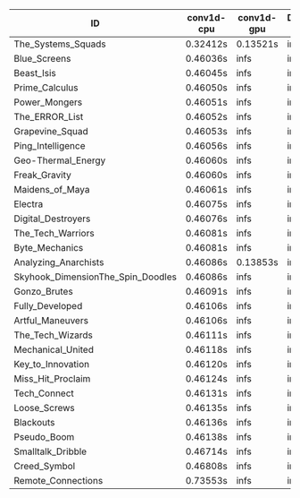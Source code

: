 |ID|conv1d-cpu|conv1d-gpu|DWSPConv2D-gpu|gemm-gpu|avg|
|-|-|-|-|-|-|
|The_Systems_Squads|0.32412s|0.13521s|infs|4.45403s|infs|
|Blue_Screens|0.46036s|infs|infs|4.44905s|infs|
|Beast_Isis|0.46045s|infs|infs|4.47007s|infs|
|Prime_Calculus|0.46050s|infs|infs|4.46182s|infs|
|Power_Mongers|0.46051s|infs|infs|4.45876s|infs|
|The_ERROR_List|0.46052s|infs|infs|4.47388s|infs|
|Grapevine_Squad|0.46053s|infs|infs|4.42539s|infs|
|Ping_Intelligence|0.46056s|infs|infs|4.44479s|infs|
|Geo-Thermal_Energy|0.46060s|infs|infs|4.44461s|infs|
|Freak_Gravity|0.46060s|infs|infs|4.43392s|infs|
|Maidens_of_Maya|0.46061s|infs|infs|4.42345s|infs|
|Electra|0.46075s|infs|infs|4.41310s|infs|
|Digital_Destroyers|0.46076s|infs|infs|4.42892s|infs|
|The_Tech_Warriors|0.46081s|infs|infs|4.44027s|infs|
|Byte_Mechanics|0.46081s|infs|infs|4.42790s|infs|
|Analyzing_Anarchists|0.46086s|0.13853s|infs|4.42621s|infs|
|Skyhook_DimensionThe_Spin_Doodles|0.46086s|infs|infs|4.44815s|infs|
|Gonzo_Brutes|0.46091s|infs|infs|4.46501s|infs|
|Fully_Developed|0.46106s|infs|infs|4.41773s|infs|
|Artful_Maneuvers|0.46106s|infs|infs|4.44795s|infs|
|The_Tech_Wizards|0.46111s|infs|infs|4.45400s|infs|
|Mechanical_United|0.46118s|infs|infs|4.46861s|infs|
|Key_to_Innovation|0.46120s|infs|infs|4.43886s|infs|
|Miss_Hit_Proclaim|0.46124s|infs|infs|4.47462s|infs|
|Tech_Connect|0.46131s|infs|infs|4.46214s|infs|
|Loose_Screws|0.46135s|infs|infs|4.46089s|infs|
|Blackouts|0.46136s|infs|infs|4.44006s|infs|
|Pseudo_Boom|0.46138s|infs|infs|4.46020s|infs|
|Smalltalk_Dribble|0.46714s|infs|infs|4.42968s|infs|
|Creed_Symbol|0.46808s|infs|infs|4.59997s|infs|
|Remote_Connections|0.73553s|infs|infs|4.42318s|infs|
